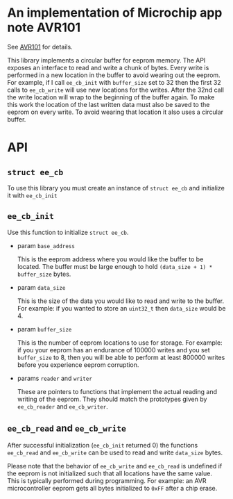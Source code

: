 # An implementation of Microchip app note AVR101

See [AVR101](http://ww1.microchip.com/downloads/en/AppNotes/doc2526.pdf) for details.

This library implements a circular buffer for eeprom memory. The API exposes an interface to read and write a chunk of bytes. Every write is performed in a new location in the buffer to avoid wearing out the eeprom. For example, if I call `ee_cb_init` with `buffer_size` set to 32 then the first 32 calls to `ee_cb_write` will use new locations for the writes. After the 32nd call the write location will wrap to the beginning of the buffer again. To make this work the location of the last written data must also be saved to the eeprom on every write. To avoid wearing that location it also uses a circular buffer.

# API

## `struct ee_cb`

To use this library you must create an instance of `struct ee_cb` and initialize it with `ee_cb_init`

## `ee_cb_init`

Use this function to initialize `struct ee_cb`.

* param `base_address`

    This is the eeprom address where you would like the buffer to be located. The buffer must be large enough to hold `(data_size + 1) * buffer_size` bytes.

* param `data_size`

    This is the size of the data you would like to read and write to the buffer. For example: if you wanted to store an `uint32_t` then `data_size` would be 4. 

* param `buffer_size` 
    
    This is the number of eeprom locations to use for storage. For example: if you your eeprom has an endurance of 100000 writes and you set `buffer_size` to 8, then you will be able to perform at least 800000 writes before you experience eeprom corruption. 
    
* params `reader` and `writer`
    
    These are pointers to functions that implement the actual reading and writing of the eeprom. They should match the prototypes given by `ee_cb_reader` and `ee_cb_writer`. 

## `ee_cb_read` and `ee_cb_write`

After successful initialization (`ee_cb_init` returned 0) the functions `ee_cb_read` and `ee_cb_write` can be used to read and write `data_size` bytes. 

Please note that the behavior of `ee_cb_write` and `ee_cb_read` is undefined if the eeprom is not initialized such that all locations have the same value. This is typically performed during programming. For example: an AVR microcontroller eeprom gets all bytes initialized to `0xFF` after a chip erase.
